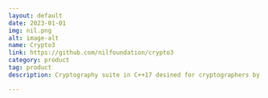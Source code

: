```yaml
---
layout: default
date: 2023-01-01
img: nil.png
alt: image-alt
name: Crypto3
link: https://github.com/nilfoundation/crypto3
category: product
tag: product
description: Cryptography suite in C++17 desined for cryptographers by cryptographers to enable fast and safe prototyping of novel cryptographic primitives

---
```

